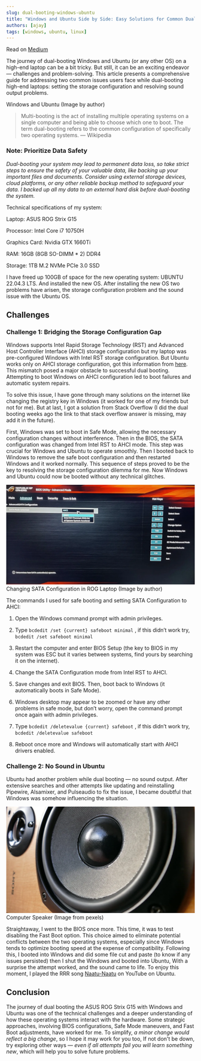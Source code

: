 ```yaml
---
slug: dual-booting-windows-ubuntu
title: "Windows and Ubuntu Side by Side: Easy Solutions for Common Dual Boot Issues in High-End Laptops"
authors: [ajay]
tags: [windows, ubuntu, linux]
---
```


Read on [Medium](https://medium.com/@ajaytshaju/windows-and-ubuntu-side-by-side-easy-solutions-for-common-dual-boot-issues-in-high-end-laptops-bc933da65160)

The journey of dual-booting Windows and Ubuntu (or any other OS) on a high-end laptop can be a bit tricky. But still, it can be an exciting endeavor — challenges and problem-solving. This article presents a comprehensive guide for addressing two common issues users face while dual-booting high-end laptops: setting the storage configuration and resolving sound output problems.

<!-- truncate -->

Windows and Ubuntu (Image by author)

> Multi-booting is the act of installing multiple operating systems on a single computer and being able to choose which one to boot. The term dual-booting refers to the common configuration of specifically two operating systems. — Wikipedia

### Note: Prioritize Data Safety

_Dual-booting your system may lead to permanent data loss, so take strict steps to ensure the safety of your valuable data, like backing up your important files and documents. Consider using external storage devices, cloud platforms, or any other reliable backup method to safeguard your data. I backed up all my data to an external hard disk before dual-booting the system._

Technical specifications of my system:

Laptop: ASUS ROG Strix G15

Processor: Intel Core i7 10750H

Graphics Card: Nvidia GTX 1660Ti

RAM: 16GB (8GB SO-DIMM * 2) DDR4

Storage: 1TB M.2 NVMe PCIe 3.0 SSD

I have freed up 100GB of space for the new operating system: UBUNTU 22.04.3 LTS. And installed the new OS. After installing the new OS two problems have arisen, the storage configuration problem and the sound issue with the Ubuntu OS.
## Challenges

### Challenge 1: Bridging the Storage Configuration Gap

Windows supports Intel Rapid Storage Technology (RST) and Advanced Host Controller Interface (AHCI) storage configuration but my laptop was pre-configured Windows with Intel RST storage configuration. But Ubuntu works only on AHCI storage configuration, got this information from [here](https://www.python.org/downloads/release/python-31011/). This mismatch posed a major obstacle to successful dual booting. Attempting to boot Windows on AHCI configuration led to boot failures and automatic system repairs.

To solve this issue, I have gone through many solutions on the internet like changing the registry key in Windows (it worked for one of my friends but not for me). But at last, I got a solution from Stack Overflow (I did the dual booting weeks ago the link to that stack overflow answer is missing, may add it in the future).

First, Windows was set to boot in Safe Mode, allowing the necessary configuration changes without interference. Then in the BIOS, the SATA configuration was changed from Intel RST to AHCI mode. This step was crucial for Windows and Ubuntu to operate smoothly. Then I booted back to Windows to remove the safe boot configuration and then restarted Windows and it worked normally. This sequence of steps proved to be the key to resolving the storage configuration dilemma for me. Now Windows and Ubuntu could now be booted without any technical glitches.

![Changing SATA Configuration in ROG Laptop](Changing%20SATA%20Configuration%20in%20ROG%20Laptop.webp)
Changing SATA Configuration in ROG Laptop (Image by author)

The commands I used for safe booting and setting SATA Configuration to AHCI:

1. Open the Windows command prompt with admin privileges.

2. Type `bcdedit /set {current} safeboot minimal` , if this didn’t work try, `bcdedit /set safeboot minimal`

3. Restart the computer and enter BIOS Setup (the key to BIOS in my system was ESC but it varies between systems, find yours by searching it on the internet).

4. Change the SATA Configuration mode from Intel RST to AHCI.

5. Save changes and exit BIOS. Then, boot back to Windows (it automatically boots in Safe Mode).

6. Windows desktop may appear to be zoomed or have any other problems in safe mode, but don’t worry, open the command prompt once again with admin privileges.

7. Type `bcdedit /deletevalue {current} safeboot` , if this didn’t work try, `bcdedit /deletevalue safeboot`

8. Reboot once more and Windows will automatically start with AHCI drivers enabled.

### Challenge 2: No Sound in Ubuntu

Ubuntu had another problem while dual booting — no sound output. After extensive searches and other attempts like updating and reinstalling Pipewire, Alsamixer, and Pulseaudio to fix the issue, I became doubtful that Windows was somehow influencing the situation.

![Computer Speaker](Computer%20Speaker.webp)
Computer Speaker (Image from pexels)

Straightaway, I went to the BIOS once more. This time, it was to test disabling the Fast Boot option. This choice aimed to eliminate potential conflicts between the two operating systems, especially since Windows tends to optimize booting speed at the expense of compatibility. Following this, I booted into Windows and did some file cut and paste (to know if any issues persisted) then I shut the Windows and booted into Ubuntu, With a surprise the attempt worked, and the sound came to life. To enjoy this moment, I played the RRR song [Naatu-Naatu](https://www.youtube.com/watch?v=aYMrjEChVxs) on YouTube on Ubuntu.

## Conclusion

The journey of dual booting the ASUS ROG Strix G15 with Windows and Ubuntu was one of the technical challenges and a deeper understanding of how these operating systems interact with the hardware. Some strategic approaches, involving BIOS configurations, Safe Mode maneuvers, and Fast Boot adjustments, have worked for me. To simplify, _a minor change would reflect a big change_, so I hope it may work for you too, If not don't be down, try exploring other ways — _even if all attempts fail you will learn something new_, which will help you to solve future problems.